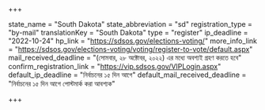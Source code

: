+++

state_name = "South Dakota"
state_abbreviation = "sd"
registration_type = "by-mail"
translationKey = "South Dakota"
type = "register"
ip_deadline = "2022-10-24"
hp_link = "https://sdsos.gov/elections-voting/"
more_info_link = "https://sdsos.gov/elections-voting/voting/register-to-vote/default.aspx"
mail_received_deadline = "(সোমবার, ২৮ অক্টোবর, ২০২২) এর মধ্যে অবশ্যই গ্রহণ করতে হবে"
confirm_registration_link = "https://vip.sdsos.gov/VIPLogin.aspx"
default_ip_deadline = "নির্বাচনের ১৫ দিন আগে"
default_mail_received_deadline = "নির্বাচনের ১৫ দিন আগে পোস্টমার্ক করা আবশ্যক"

+++